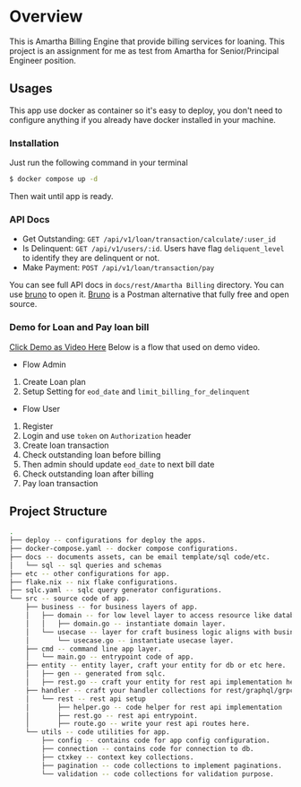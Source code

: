 # Overview
This is Amartha Billing Engine that provide billing services for loaning. This project is an assignment for me as test from Amartha for Senior/Principal Engineer position.

## Usages
This app use docker as container so it's easy to deploy, you don't need to configure anything if you already have docker installed in your machine.

### Installation
Just run the following command in your terminal
```bash
$ docker compose up -d
```
Then wait until app is ready.

### API Docs
- Get Outstanding: `GET /api/v1/loan/transaction/calculate/:user_id`
- Is Delinquent: `GET /api/v1/users/:id`. Users have flag `deliquent_level` to identify they are delinquent or not.
- Make Payment: `POST /api/v1/loan/transaction/pay`

You can see full API docs in `docs/rest/Amartha Billing` directory. You can use [bruno](https://www.usebruno.com/) to open it. [Bruno](https://www.usebruno.com/) is a Postman alternative that fully free and open source.


### Demo for Loan and Pay loan bill
[Click Demo as Video Here](https://drive.google.com/file/d/1Dz3v0cPRlJah58pkyGK4OzHickxUfzCB/view?usp=sharing)
Below is a flow that used on demo video.
- Flow Admin
1. Create Loan plan
2. Setup Setting for `eod_date` and `limit_billing_for_delinquent`

- Flow User
1. Register
2. Login and use `token` on `Authorization` header
3. Create loan transaction
4. Check outstanding loan before billing
5. Then admin should update `eod_date` to next bill date
6. Check outstanding loan after billing
7. Pay loan transaction



## Project Structure
```bash
.
├── deploy -- configurations for deploy the apps.
├── docker-compose.yaml -- docker compose configurations.
├── docs -- documents assets, can be email template/sql code/etc.
│   └── sql -- sql queries and schemas
├── etc -- other configurations for app.
├── flake.nix -- nix flake configurations.
├── sqlc.yaml -- sqlc query generator configurations.
└── src -- source code of app.
    ├── business -- for business layers of app.
    │   ├── domain -- for low level layer to access resource like database/third party/etc.
    │   │   ├── domain.go -- instantiate domain layer.
    │   └── usecase -- layer for craft business logic aligns with business needs here.
    │       └── usecase.go -- instantiate usecase layer.
    ├── cmd -- command line app layer.
    │   └── main.go -- entrypoint code of app.
    ├── entity -- entity layer, craft your entity for db or etc here.
    │   ├── gen -- generated from sqlc.
    │   ├── rest.go -- craft your entity for rest api implementation here.
    ├── handler -- craft your handler collections for rest/graphql/grpc.
    │   └── rest -- rest api setup
    │       ├── helper.go -- code helper for rest api implementation
    │       ├── rest.go -- rest api entrypoint.
    │       ├── route.go -- write your rest api routes here.
    └── utils -- code utilities for app.
        ├── config -- contains code for app config configuration.
        ├── connection -- contains code for connection to db.
        ├── ctxkey -- context key collections.
        ├── pagination -- code collections to implement paginations.
        └── validation -- code collections for validation purpose.
```